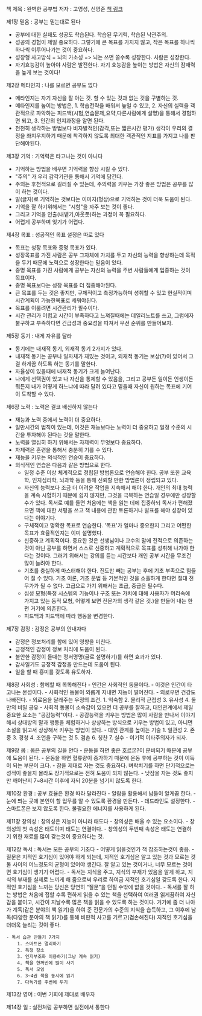 책 제목 : 완벽한 공부법
저자 : 고영성, 신영준
[책 링크](http://www.yes24.com/Product/Goods/34569935)

제1장 믿음 : 공부는 믿는대로 된다
- 공부에 대한 실패도 성공도 학습된다. 학습된 무기력, 학습된 낙관주의.
- 성공의 경험이 제일 중요하다. 그렇기에 큰 목표를 가지지 않고, 작은 목표를 하나씩 하나씩 이루어나가는 것이 중요하다. 
- 성장형 사고방식 = 뇌의 가소성 => 뇌는 쓰면 쓸수록 성장한다. 사람은 성장한다.
- 자기효능감이 높아야 사람은 발전한다. 자기 효능감을 높이는 방법은 자신의 잠재력을 높게 보는 것이다!

제2장 메타인지 : 나를 모르면 공부도 없다
- 메타인지는 자기 자신을 잘 아는 것. 할 수 있는 것과 없는 것을 구별하는 것.
- 메타인지를 높이는 방법은, 1. 학습전략을 배워서 높일 수 있고, 2. 자신의 실력을 객관적으로 파악하는 피드백(시험,연습문제,요약,다른사람에게 설명)을 통해서 경험하면 되고, 3. 인간의 인지과정을 알면 된다.
- 천천히 생각하는 방법보다 비자발적인(감각,또는 짧은시간 평가) 생각이 우리의 결정을 좌지우지하기 때문에 착각하지 않도록 최대한 객관적인 지표를 가지고 나를 판단해야된다.

제3장 기억 : 기억력은 타고나는 것이 아니다
- 기억하는 방법을 배우면 기억력을 향상 시킬 수 있다. 
- "주의" 가 우리 감각기관을 통해서 기억에 담긴다.
- 주의는 후천적으로 길러질 수 있는데, 주의력을 키우는 가장 좋은 방법은 공부를 많이 하는 것이다.
- 말(글자)로 기억하는 것보다는 이미지(형상)으로 기억하는 것이 더욱 도움이 된다.
- 기억을 잘 하기위해서는 "시험"을 자주 보는 것이 좋다.
- 그리고 기억을 인출(내뱉기,아웃풋)하는 과정이 꼭 필요하다.
- 어렵게 공부하며 잊기가 어렵다.

제4장 목표 : 성공적인 목표 설정은 따로 있다
- 목표는 성장 목표와 증명 목표가 있다.
- 성장목표를 가진 사람은 공부 그자체에 가치를 두고 자신의 능력을 향상하는데 목적을 두기 때문에 노력으로 성장한다는 믿음이 있다.
- 증명 목표를 가진 사람에게 공부는 자신의 능력을 주변 사람들에게 입증하는 것이 목표이다.
- 증명 목표보다는 성장 목표를 더 집중해야된다.
- 큰 목표를 두는 것은 좋지만, 구체적이고 측정가능하며 성취할 수 있고 현실적이며시간계획이 가능한목표로 세워야된다.
- 목표를 이룰려면 시간관리가 필수이다.
- 시간 관리가 어렵고 시간이 부족하다고 느껴질때에는 데일리노트를 쓰고, 그럼에자 불구하고 부족하다면 긴급성과 중요성을 따져서 우선 순위를 만들어보자.

제5장 동기 : 내게 자유를 달라
- 동기에는 내재적 동기, 외재적 동기 2가지가 있다.
- 내재적 동기는 공부나 일자체가 재밌는 것이고, 외재적 동기는 보상(?)이 있어서 그걸 하게끔 하도록 하는 동기를 말한다.
- 자율성이 있을때에 내재적 동기가 크게 늘어난다.
- 나에게 선택권이 있고 나 자신을 통제할 수 있음을, 그리고 공부든 일이든 인생이든 뭐든지 내가 어떻게 하느냐에 따라 달려 있다고 믿을때 자신이 원하는 목표에 기어이 도착할 수 있다.

제6장 노력 : 노력은 결코 배신하지 않는다
- 재능과 노력 중에서 노력이 더 중요하다.
- 일만시간의 법칙이 있는데, 이것은 재능보다는 노력이 더 중요하고 일정 수준의 시간을 투자해야 된다는 것을 말한다.
- 노력을 열심히 하기 위해서는 자제력이 무엇보다 중요하다.
- 자제력은 훈련을 통해서 충분히 기를 수 있다.
- 재능을 키우는 의식적인 연습이 중요하다.
- 의식적인 연습은 다음과 같은 방법으로 한다.
  - 일정 수준 이상 체계적으로 정립된 방법론으로 연습해야 한다. 공부 또한 교육학, 인지심리학, 뇌과학 등을 통해 신뢰할 만한 방법론이 정립되고 있다.
  - 자신의 능력보다 조금 더 어려운 작업을 지속해서 해야 한다. 개인의 최대 능력을 계속 시험하기 때문에 쉽지 않지만, 그것을 극복하는 연습일 경우에만 성장할 수가 있다. 독서로 예를 들면 처음에는 책을 읽는 데에 집중하되 독서가 편해졌으면 책에 대한 서평을 쓰고 책 내용에 관한 토론하거나 발표를 해야 성장이 있다는 이야기다.
  - 구체적이고 명확한 목표로 연습한다. '목표'가 얼마나 중요한지 그리고 어떤한 목표가 효율적인지는 이미 설명했다.
  - 신중하고 계획적이다. 중요한 것은 선생님이나 교수의 말에 전적으로 의존하는 것이 아닌 공부를 하면서 스스로 신중하고 계획적으로 목표를 성취해 나가야 한다는 것이다. 그러기 위해서는 강의를 듣는 시간보다 개인 공부 시간을 무조건 많이 늘려야 한다.
  - 기초를 충실하게 마스터해야 한다. 진도만 빼는 공부는 후에 기초 부족으로 힘들어 질 수 있다. 기초 이론, 기초 문법 등 기본적인 것을 소홀하게 한다면 절대 전무가가 될 수 없다. 고급으로 가기 위해서는 초급, 중급은 필수다.
  - 심성 모형(특정 시스템의 기능이나 구조 또는 가치에 대해 사용자가 머리속에 가지고 있는 동적 모형, 어떻게 보면 전문가의 생각 같은 것.)을 만들어 내는 한편 거기에 의존한다.
  - 피드백과 피드백에 따라 행동을 변경한다.

제7장 감정 : 감정은 공부의 안내자다
  - 감정은 정보처리를 함에 있어 영향을 미친다.
  - 긍정적인 감정이 정보 처리에 도움이 된다.
  - 불안한 감정이 들때는 정서명명(글로 설명하기)를 하면 효과가 있다.
  - 감사일기도 긍정적 감정을 만드는데 도움이 된다.
  - 일을 할 때 흥미를 갖도록 유도하자.


제8장 사회성 : 함께할 때 똑똑해진다
	- 인간은 사회적인 동물이다.
	- 이것은 인간이 타고나는 본성이다.
	- 사회적인 동물이 외롭게 지내면 지능이 떨어진다.
	- 외로우면 건강도 나빠진다.
	- 외로움을 달래주는 우정의 조건.
		1. 익숙함
		2. 물리적 근접성
		3. 유사성
		4. 둘만의 비밀 공유
	- 사회적 동물이 소속감이 있으면 더 공부를 잘하고, 대인관계에서 제일 중요한 요소는 "공감능력"이다.
	- 공감능력을 키우는 방법은 많이 사람을 만나서 이야기해서 상대방의 말과 행동을 체험하거나 상상하는 방식으로 키우는 방법이 있고, 아니면 소설을 읽고서 상상해서 키우는 방법이 있다.
	- 대인 관계를 높이는 기술
		1. 일관성
		2. 존중
		3. 경청
		4. 조언을 구하는 것
		5. 겸손
		6. 칭찬
		7. 실수
	- 이기적 이타주의자가 되자.
		

제9장 몸 : 몸은 공부의 길을 안다
	- 운동을 하면 좋은 호르몬?이 분비되기 때문에 공부에 도움이 된다.
	- 운동을 하면 혈류량이 증가하기 때문에 운동 후에 공부하는 것이 이득이 되는 부분이 크다.
	- 잠을 제대로 자는 것도 중요하다. 벼락치기를 하면 단기적으로는 성적이 좋을지 몰라도 장기적으로는 전혀 도움이 되지 않는다.
	- 낮잠을 자는 것도 좋지만 깨어난지 7~8시간 이후에 자되 20분을 넘기지 않도록 한다.

제10장 환경 : 공부 효율은 환경 따라 달라진다
	- 알람을 활용해서 남들이 알게끔 한다.
	- 눈에 띄는 곳에 본인이 할 업무를 알 수 있도록 환경을 만든다.
	- 데드라인도 설정한다.
	- 스마트폰은 보지 않도록 한다. 불필요한 에너지를 사용하게 된다.

제11장 창의성 : 창의성은 지능이 아니라 태도다
	- 창의성은 배울 수 있는 요소이다.
	- 창의성의 첫 속성은 태도이며 태도는 연결이다.
	- 창의성의 두번째 속성은 태도는 연결하기 위한 재료를 많이 갖는것이 중요하다는 것.

제12장 독서 : 독서는 모든 공부의 기초다
	- 어떻게 읽을것인가 책 참조하는것이 좋음.
	- 질문은 지적인 호기심이 있어야 하게 되는데, 지적인 호기심은 알고 있는 것과 모르는 것 둘 사이의 어느정도의 균형이 있어야 생긴다. 잘 알고 있는 것이거나, 너무 모르는 것이면 호기심이 생기기 어렵다.
	- 독서는 지식을 주고, 지식의 부재가 있음을 알게 하고, 지식의 부재를 실제로 느끼게 해 줌으로써 우리로 하여금 지적인 호기심일 갖도록 한다. 지적인 호기심을 느끼는 당신은 당연히 “질문”을 던질 수밖에 없을 것이다. 
	- 독서를 잘 하는 방법은 처음에 접할 수록 편하게 읽을 수 있는 책을 선택하여 여러권 읽게끔하여 자신감을 붙이고, 시간이 지날수록 많은 책을 읽을 수 있도록 하는 것이다. 거기에 좀 더 나아가 계독(같은 분야의 책 읽기)을 하여 준 전문가의 수준의 지식을 습득하고, 그 이후에 남독(다양한 분야의 책 읽기)를 통해 비판적 사고를 기르고(겸손해진다) 지적인 호기심을 더더욱 늘리는 것이 좋다.

	- 독서 습관 만들기 7가지
		1. 스마트폰 멀리하기
		2. 특정 장소
		3. 인지부조화 이용하기(그냥 계속 읽기)
		4. 책을 한꺼번에 많이 사기
		5. 독서 모임
		6. 3~4권 책을 동시에 읽기
		7. 다독가를 주변에 두기

제13장 영어 : 이번 기회에 제대로 배우자

제14장 일 : 실전처럼 공부하면 실전에서 통한다
